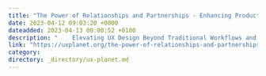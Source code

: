 ```yaml
---
title: "The Power of Relationships and Partnerships - Enhancing Productivity Beyond Workflows and Processes"
date: 2023-04-12 09:03:20 +0000
dateadded: 2023-04-13 00:00:52 +0100
description: "    Elevating UX Design Beyond Traditional Workflows and Processes  Continue reading on UX Planet »  "
link: "https://uxplanet.org/the-power-of-relationships-and-partnerships-enhancing-productivity-beyond-workflows-and-processes-8f5499d46541?source=rss----819cc2aaeee0---4"
category:
directory: _directory/ux-planet.md
---
```

